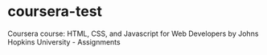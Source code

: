 # coursera-test
Coursera course: HTML, CSS, and Javascript for Web Developers by Johns Hopkins University - Assignments
